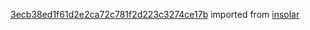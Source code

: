 [3ecb38ed1f61d2e2ca72c781f2d223c3274ce17b](https://github.com/insolar/insolar/commit/3ecb38ed1f61d2e2ca72c781f2d223c3274ce17b) imported from [insolar](https://github.com/insolar/insolar)
